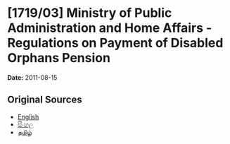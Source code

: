 # [1719/03] Ministry of Public Administration and Home Affairs - Regulations on Payment of Disabled Orphans Pension

**Date:** 2011-08-15

## Original Sources

- [English](https://documents.gov.lk/view/extra-gazettes/2011/8/1719-03_E.pdf)
- [සිංහල](https://documents.gov.lk/view/extra-gazettes/2011/8/1719-03_S.pdf)
- [தமிழ்](https://documents.gov.lk/view/extra-gazettes/2011/8/1719-03_T.pdf)
